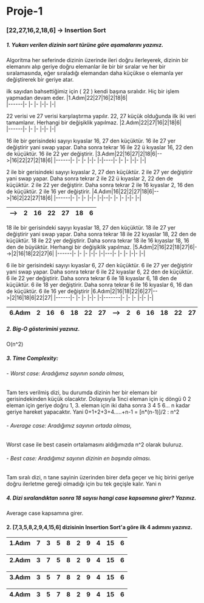# Proje-1
### [22,27,16,2,18,6] -> Insertion Sort

##### 1. Yukarı verilen dizinin sort türüne göre aşamalarını yazınız.

Algoritma her seferinde dizinin üzerinde ileri doğru ilerleyerek, dizinin bir elemanını alıp geriye doğru elemanlar ile bir bir sıralar ve her bir sıralamasında, eğer sıraladığı elemandan daha küçükse o elemanla yer değiştirerek bir geriye atar.
   
ilk sayıdan bahsettiğimiz için ( 22 ) kendi başına sıralıdır. Hiç bir işlem yapmadan devam eder.
|1.Adım|22|27|16|2|18|6|     
|------|- |- |- |-|- |-|
    
22 verisi ve 27 verisi karşılaştırma yapılır. 22, 27 küçük olduğunda ilk iki veri tamamlanır. Herhangi bir değişiklik yapılmaz.
|2.Adım|22|27|16|2|18|6|     
|------|- |- |- |-|- |-|
    
16 ile bir gerisindeki sayıyı kıyaslar 16, 27 den küçüktür. 16 ile 27 yer değiştirir yani swap yapar. Daha sonra tekrar 16 ile 22 ü kıyaslar 16, 22 den de küçüktür. 16 ile 22 yer değiştirir.
|3.Adım|22|16|27|2|18|6|-->|16|22|27|2|18|6| 
|------|- |- |- |-|- |-|----|- |- |- |-|- |-|
       
2 ile bir gerisindeki sayıyı kıyaslar 2, 27 den küçüktür. 2 ile 27 yer değiştirir yani swap yapar. Daha sonra tekrar 2 ile 22 ü kıyaslar 2, 22 den de küçüktür. 2 ile 22 yer değiştirir. Daha sonra tekrar 2 ile 16 kıyaslar 2, 16 den de küçüktür. 2 ile 16 yer değiştirir.
|4.Adım|16|22|2|27|18|6|-->|16|2|22|27|18|6| 
|------|- |- |- |-|- |-|--|- |- |- |-|- |-|


|-->|2|16|22|27|18|6|
|-|- |- |- |-|- |-|
    
18 ile bir gerisindeki sayıyı kıyaslar 18, 27 den küçüktür. 18 ile 27 yer değiştirir yani swap yapar. Daha sonra tekrar 18 ile 22  kıyaslar 18, 22 den de küçüktür. 18 ile 22 yer değiştirir. Daha sonra tekrar 18 ile 16 kıyaslar 18, 16 den de büyüktür. Herhangi bir değişiklik yapılmaz.
|5.Adım|2|16|22|18|27|6|-->|2|16|18|22|27|6|
|------|- |- |- |-|- |-|---|- |- |- |-|- |-|
   
6 ile bir gerisindeki sayıyı kıyaslar 6, 27 den küçüktür. 6 ile 27 yer değiştirir yani swap yapar. Daha sonra tekrar 6 ile 22  kıyaslar 6, 22 den de küçüktür. 6 ile 22 yer değiştirir.  Daha sonra tekrar 6 ile 18 kıyaslar 6, 18 den de küçüktür. 6 ile 18 yer değiştirir. Daha sonra tekrar 6 ile 16  kıyaslar 6, 16 dan de küçüktür. 6 ile 16 yer değiştirir
|6.Adım|2|16|18|22|6|27|-->|2|16|18|6|22|27|
|------|- |- |- |-|- |-|-------|- |- |- |-|- |-|
    
|6.Adım|2|16|6|18|22|27|-->|2|6|16|18|22|27|
|------|- |- |- |-|- |-|-------|- |- |- |-|- |-|
     
##### 2. Big-O gösterimini yazınız.

   O(n^2)

##### 3. Time Complexity: 
###### - Worst case: Aradığımız sayının sonda olması,
Tam ters verilmiş dizi, bu durumda dizinin her bir elemanı bir gerisindekinden küçük olacaktır. Dolayısıyla 1inci eleman için iç döngü 0 2 eleman için geriye doğru 1, 3. eleman için iki daha sonra 3 4 5 6… n kadar geriye hareket yapacaktır. Yani 0+1+2+3+4…..+n-1 = [n*(n-1)]/2   :  n^2

###### - Average case: Aradığımız sayının ortada olması,
Worst case ile best casein ortalamasını aldığımızda   n^2 olarak buluruz.

###### - Best case: Aradığımız sayının dizinin en başında olması.
Tam sıralı dizi, n tane sayinin üzerinden birer defa geçer ve hiç birini geriye doğru ilerletme gereği olmadığı için bu tek geçişle kalır. Yani n

##### 4. Dizi sıralandıktan sonra 18 sayısı hangi case kapsamına girer? Yazınız.
Average case kapsamına girer.
    
#### 2. [7,3,5,8,2,9,4,15,6] dizisinin Insertion Sort'a göre ilk 4 adımını yazınız.
 |1.Adım|7|3|5|8|2|9|4|15|6|      
 |------|-|-|-|-|-|-|-|- |-|
 
 |2.Adım|3|7|5|8|2|9|4|15|6|      
 |------|-|-|-|-|-|-|-|- |-|
 
 |3.Adım|3|5|7|8|2|9|4|15|6|      
 |------|-|-|-|-|-|-|-|- |-|
 
 |4.Adım|3|5|7|8|2|9|4|15|6|      
 |------|-|-|-|-|-|-|-|- |-|

